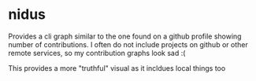 # nidus

Provides a cli graph similar to the one found on a github profile showing number of contributions. I often do not include projects on github or other remote services, so my contribution graphs look sad :( 

This provides a more "truthful" visual as it incldues local things too
